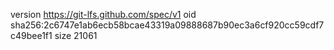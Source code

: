 version https://git-lfs.github.com/spec/v1
oid sha256:2c6747e1ab6ecb58bcae43319a09888687b90ec3a6cf920cc59cdf7c49bee1f1
size 21061
